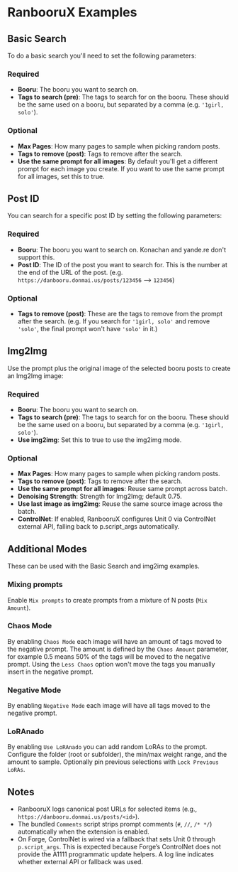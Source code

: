 # RanbooruX Examples

## Basic Search
To do a basic search you'll need to set the following parameters:

### Required
- **Booru**: The booru you want to search on.
- **Tags to search (pre)**: The tags to search for on the booru. These should be the same used on a booru, but separated by a comma (e.g. `'1girl, solo'`).

### Optional
- **Max Pages**: How many pages to sample when picking random posts.
- **Tags to remove (post)**: Tags to remove after the search.
- **Use the same prompt for all images**: By default you'll get a different prompt for each image you create. If you want to use the same prompt for all images, set this to true.

## Post ID
You can search for a specific post ID by setting the following parameters:

### Required
- **Booru**: The booru you want to search on. Konachan and yande.re don't support this.
- **Post ID**: The ID of the post you want to search for. This is the number at the end of the URL of the post. (e.g. `https://danbooru.donmai.us/posts/123456` --> `123456`)

### Optional
- **Tags to remove (post)**: These are the tags to remove from the prompt after the search. (e.g. If you search for `'1girl, solo'` and remove `'solo'`, the final prompt won't have `'solo'` in it.)

## Img2Img
Use the prompt plus the original image of the selected booru posts to create an Img2Img image:

### Required
- **Booru**: The booru you want to search on.
- **Tags to search (pre)**: The tags to search for on the booru. These should be the same used on a booru, but separated by a comma (e.g. `'1girl, solo'`).
- **Use img2img**: Set this to true to use the img2img mode.

### Optional
- **Max Pages**: How many pages to sample when picking random posts.
- **Tags to remove (post)**: Tags to remove after the search.
- **Use the same prompt for all images**: Reuse same prompt across batch.
- **Denoising Strength**: Strength for Img2Img; default 0.75.
- **Use last image as img2img**: Reuse the same source image across the batch.
- **ControlNet**: If enabled, RanbooruX configures Unit 0 via ControlNet external API, falling back to p.script_args automatically.

## Additional Modes
These can be used with the Basic Search and img2img examples.
### Mixing prompts
Enable `Mix prompts` to create prompts from a mixture of N posts (`Mix Amount`).
### Chaos Mode
By enabling `Chaos Mode` each image will have an amount of tags moved to the negative prompt. The amount is defined by the `Chaos Amount` parameter, for example 0.5 means 50% of the tags will be moved to the negative prompt. Using the `Less Chaos` option won't move the tags you manually insert in the negative prompt.
### Negative Mode
By enabling `Negative Mode` each image will have all tags moved to the negative prompt.
### LoRAnado
By enabling `Use LoRAnado` you can add random LoRAs to the prompt. Configure the folder (root or subfolder), the min/max weight range, and the amount to sample. Optionally pin previous selections with `Lock Previous LoRAs`.

## Notes
- RanbooruX logs canonical post URLs for selected items (e.g., `https://danbooru.donmai.us/posts/<id>`).
- The bundled `Comments` script strips prompt comments (`#`, `//`, `/* */`) automatically when the extension is enabled.
- On Forge, ControlNet is wired via a fallback that sets Unit 0 through `p.script_args`. This is expected because Forge’s ControlNet does not provide the A1111 programmatic update helpers. A log line indicates whether external API or fallback was used.